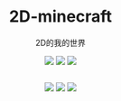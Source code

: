 <div id="title" align=center>

# 2D-minecraft
2D的我的世界

 <a href="https://github.com/neverforward/2D-minecraft" style="text-decoration:none;">
 
  <img src="https://img.shields.io/github/stars/neverforward/2D-minecraft">
 
  <img src="https://img.shields.io/github/forks/neverforward/2D-minecraft">
  
<img src="https://img.shields.io/github/watchers/neverforward/2D-minecraft">

</a>

 ![]()

 ![](https://img.shields.io/badge/language-c++-orange)
 ![](https://img.shields.io/badge/compiler-msvc-green)
 ![](https://img.shields.io/badge/auther-neverforward-blue)

 </div>
